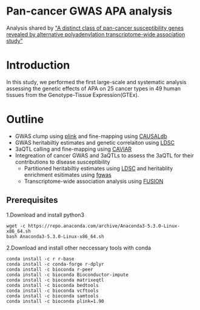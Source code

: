 # Pan-cancer GWAS APA analysis
Analysis shared by ["A distinct class of pan-cancer susceptibility genes revealed by alternative polyadenylation transcriptome-wide association study"](https://medrxiv.org/cgi/content/short/2023.02.28.23286554v1)
# Introduction
In this study, we performed the first large-scale and systematic analysis assessing the genetic effects of APA on 25 cancer types in 49 human tissues from the Genotype-Tissue Expression(GTEx).
# Outline
* GWAS clump using [plink](https://www.cog-genomics.org/plink/) and fine-mapping using [CAUSALdb](https://github.com/mulinlab/CAUSALdb-finemapping-pip)
* GWAS heritabiltiy estimates and genetic correlaiton using [LDSC](https://github.com/bulik/ldsc)
* 3aQTL calling and fine-mapping using [CAVIAR](https://github.com/fhormoz/caviar)
* Integreation of cancer GWAS and 3aQTLs to assess the 3aQTL for their contributions to disease susceptibility
  * Partitioned heritabiltiy estimates using [LDSC](https://github.com/bulik/ldsc) and heritablity enrichment esitimates using [fgwas](https://github.com/joepickrell/fgwas)
  * Transcriptome-wide association analysis using [FUSION](http://gusevlab.org/projects/fusion/)
  
## Prerequisites
1.Download and install python3
```
wget -c https://repo.anaconda.com/archive/Anaconda3-5.3.0-Linux-x86_64.sh
bash Anaconda3-5.3.0-Linux-x86_64.sh
```
2.Download and install other neccessary tools with conda
```
conda install -c r r-base
conda install -c conda-forge r-dplyr
conda install -c bioconda r-peer
conda install -c bioconda Bioconductor-impute
conda install -c bioconda matrixeqtl
conda install -c bioconda bedtools
conda install -c bioconda vcftools
conda install -c bioconda samtools
conda install -c bioconda plink=1.90
```
